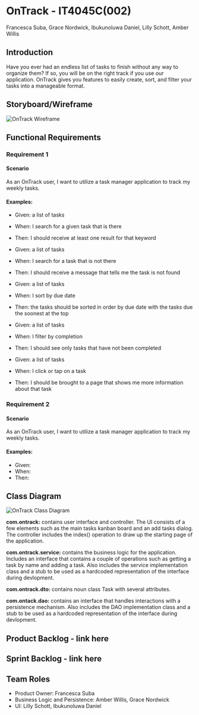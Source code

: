 # OnTrack - IT4045C(002)
Francesca Suba, Grace Nordwick, Ibukunoluwa Daniel, Lilly Schott, Amber Willis
## Introduction
Have you ever had an endless list of tasks to finish without any way to organize them? If so, you will be on the right track if you use our application. OnTrack gives you features to easily create, sort, and filter your tasks into a manageable format.
## Storyboard/Wireframe
![OnTrack Wireframe](https://github.com/francescasuba/OnTrack/blob/51d2663064a31c8414e6fd7cecd241bf2d00d953/storyboard.png)
## Functional Requirements
### Requirement 1
#### Scenario
As an OnTrack user, I want to utilize a task manager application to track my weekly tasks. 
#### Examples:
- Given: a list of tasks 
- When: I search for a given task that is there 
- Then: I should receive at least one result for that keyword 

- Given: a list of tasks 
- When: I search for a task that is not there 
- Then: I should receive a message that tells me the task is not found 

- Given: a list of tasks 
- When: I sort by due date 
- Then: the tasks should be sorted in order by due date with the tasks due the soonest at the top 

- Given: a list of tasks 
- When: I filter by completion 
- Then: I should see only tasks that have not been completed 

- Given: a list of tasks 
- When: I click or tap on a task 
- Then: I should be brought to a page that shows me more information about that task 
### Requirement 2
#### Scenario
As an OnTrack user, I want to utilize a task manager application to track my weekly tasks. 
#### Examples:
- Given:
- When:
- Then:
## Class Diagram
![OnTrack Class Diagram](https://github.com/francescasuba/OnTrack/blob/78ccd194ab1f1cda02d203638572429308269c1f/OnTrack%20Class%20Diagram.png)

**com.ontrack:** contains user interface and controller. The UI consists of a few elements such as the main tasks kanban board and an add tasks dialog. The controller includes the index() operation to draw up the starting page of the application.

**com.ontrack.service:** contains the business logic for the application. Includes an interface that contains a couple of operations such as getting a task by name and adding a task. Also includes the service implementation class and a stub to be used as a hardcoded representation of the interface during devlopment.

**com.ontrack.dto:** contains noun class Task with several attributes.

**com.ontack.dao:** contains an interface that handles interactions with a persistence mechanism. Also includes the DAO implementation class and a stub to be used as a hardcoded representation of the interface during devlopment.

## Product Backlog - link here
## Sprint Backlog - link here
## Team Roles
- Product Owner: Francesca Suba
- Business Logic and Persistence: Amber Willis, Grace Nordwick
- UI: Lilly Schott, Ibukunoluwa Daniel
